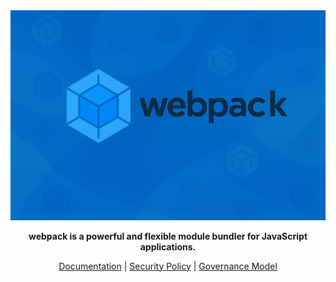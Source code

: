 <img src="./webpack_banner.png" alt="webpack banner" />

<p align="center">
  <b>webpack is a powerful and flexible module bundler for JavaScript applications.</b>
</p>

<p align="center">
  <a href="https://webpack.js.org/">Documentation</a> |
  <a href="https://github.com/webpack/webpack/blob/main/SECURITY.md">Security Policy</a> |
  <a href="https://github.com/webpack/governance">Governance Model</a>
</p>